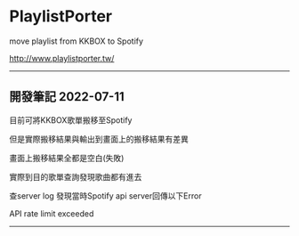 # PlaylistPorter
move playlist from KKBOX to Spotify

http://www.playlistporter.tw/

---
開發筆記 2022-07-11
---
目前可將KKBOX歌單搬移至Spotify

但是實際搬移結果與輸出到畫面上的搬移結果有差異

畫面上搬移結果全都是空白(失敗)

實際到目的歌單查詢發現歌曲都有進去

查server log 發現當時Spotify api server回傳以下Error

API rate limit exceeded

---
